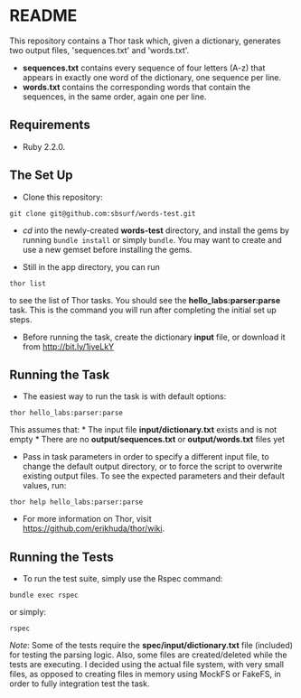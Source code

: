 README
======

This repository contains a Thor task which, given a dictionary, generates two output files, 'sequences.txt' and 'words.txt'.
* **sequences.txt** contains every sequence of four letters (A-z) that appears in exactly one word of the dictionary, one sequence per line.
* **words.txt** contains the corresponding words that contain the sequences, in the same order, again one per line.

Requirements
------------
* Ruby 2.2.0.

The Set Up
-----------

* Clone this repository:
```
git clone git@github.com:sbsurf/words-test.git
```

* *cd* into the newly-created **words-test** directory, and install the gems by running ```bundle install``` or simply ```bundle```.
You may want to create and use a new gemset before installing the gems.

* Still in the app directory, you can run
```
thor list
```
to see the list of Thor tasks. You should see the **hello_labs:parser:parse** task. This is the command you will run after completing the initial set up steps.

* Before running the task, create the dictionary **input** file, or download it from http://bit.ly/1jveLkY

Running the Task
-----------------

* The easiest way to run the task is with default options:
```
thor hello_labs:parser:parse
```
This assumes that:
    * The input file **input/dictionary.txt** exists and is not empty
    * There are no **output/sequences.txt** or **output/words.txt** files yet

* Pass in task parameters in order to specify a different input file, to change the default output directory, or to force the script to overwrite existing output files.
To see the expected parameters and their default values, run:
```
thor help hello_labs:parser:parse
```

* For more information on Thor, visit https://github.com/erikhuda/thor/wiki.

Running the Tests
------------------

* To run the test suite, simply use the Rspec command:
```
bundle exec rspec
```
or simply:
```
rspec
```

*Note*: Some of the tests require the **spec/input/dictionary.txt** file (included) for testing the parsing logic. 
Also, some files are created/deleted while the tests are executing. I decided using the actual file system, with very small files, 
as opposed to creating files in memory using MockFS or FakeFS, in order to fully integration test the task.
